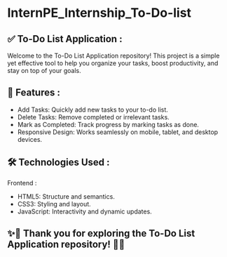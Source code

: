 # InternPE_Internship_To-Do-list

## ✅ To-Do List Application :
Welcome to the To-Do List Application repository! This project is a simple yet effective tool to help you organize your tasks, boost productivity, and stay on top of your goals.

## 🚀 Features :
- Add Tasks: Quickly add new tasks to your to-do list.
- Delete Tasks: Remove completed or irrelevant tasks.
- Mark as Completed: Track progress by marking tasks as done.
- Responsive Design: Works seamlessly on mobile, tablet, and desktop devices.

## 🛠️ Technologies Used :
Frontend :
- HTML5: Structure and semantics.
- CSS3: Styling and layout.
- JavaScript: Interactivity and dynamic updates.

## ✨💖 Thank you for exploring the To-Do List Application repository! 👋🌟
